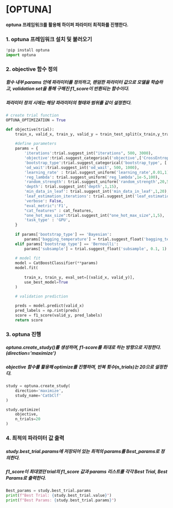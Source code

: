 [OPTUNA]
========

#### optuna 프레임워크를 활용해 하이퍼 파라미터 최적화를 진행한다.

### 1. optuna 프레임워크 설치 및 불러오기

```python
!pip install optuna
import optuna
```

### 2. objective 함수 정의

##### 함수 내부 params 안에 파라미터를 정의하고, 랜덤한 파라미터 값으로 모델을 학습하고, validation set을 통해 구해진 f1_score이 반환되는 함수이다.
##### 파라미터 정의 시에는 해당 파라미터의 형태와 범위를 같이 설정한다.

```python
# create trial function
OPTUNA_OPTIMIZATION = True

def objective(trial):
    train_x, valid_x, train_y, valid_y = train_test_split(x_train,y_train, test_size=0.3)
    
    #define parameters
    params = {
        'iterations':trial.suggest_int("iterations", 500, 3000),
        'objective':trial.suggest_categorical('objective',['CrossEntropy','Logloss']),
        'bootstrap_type':trial.suggest_categorical('bootstrap_type', ['Bayesian', 'Bernoulli', 'MVS']),
        'od_wait':trial.suggest_int('od_wait', 500, 1000),
        'learning_rate' : trial.suggest_uniform('learning_rate',0.01,1),
        'reg_lambda': trial.suggest_uniform('reg_lambda',1e-5,100),
        'random_strength': trial.suggest_uniform('random_strength',20,50),
        'depth': trial.suggest_int('depth',1,15),
        'min_data_in_leaf': trial.suggest_int('min_data_in_leaf',1,20),
        'leaf_estimation_iterations': trial.suggest_int('leaf_estimation_iterations',1,15),
        'verbose': False,
        "eval_metric":'F1',
        "cat_features" : cat_features,
        "one_hot_max_size":trial.suggest_int("one_hot_max_size",1,5),
        'task_type' : 'GPU',
    }
    
    if params['bootstrap_type'] == 'Bayesian':
        params['bagging_temperature'] = trial.suggest_float('bagging_temperature', 0, 10)
    elif params['bootstrap_type'] == 'Bernoulli':
        params['subsample'] = trial.suggest_float('subsample', 0.1, 1)
    
    # model fit
    model = CatBoostClassifier(**params)
    model.fit(
    
        train_x, train_y, eval_set=[(valid_x, valid_y)],
        use_best_model=True
    )
    
    # validation prediction

    preds = model.predict(valid_x)
    pred_labels = np.rint(preds)
    score = f1_score(valid_y, pred_labels)
    return score
```

### 3. optuna 진행
##### optuna.create_study()를 생성하며, f1-score를 최대로 하는 방향으로 지정한다.(direction='maximize')
##### objective 함수를 활용해 optimize를 진행하며, 반복 횟수(n_trials)는 20으로 설정한다.

```python
study = optuna.create_study(
    direction='maximize',
    study_name='CatbClf'
)

study.optimize(
    objective, 
    n_trials=20
)
```

### 4. 최적의 파라미터 값 출력
##### study.best_trial.params에 저장되어 있는 최적의 params를 Best_params로 정의한다.
##### f1_score이 최대였던 trial의 f1_score 값과 params 리스트를 각각 Best Trial, Best Params로 출력한다.

```python
Best_params = study.best_trial.params
print(f"Best Trial: {study.best_trial.value}")
print(f"Best Params: {study.best_trial.params}")
```





